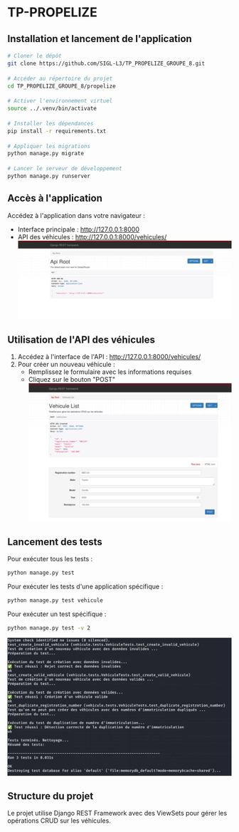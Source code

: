 # TP-PROPELIZE

## Installation et lancement de l'application

```bash
# Cloner le dépôt
git clone https://github.com/SIGL-L3/TP_PROPELIZE_GROUPE_8.git

# Accéder au répertoire du projet
cd TP_PROPELIZE_GROUPE_8/propelize

# Activer l'environnement virtuel
source ../.venv/bin/activate

# Installer les dépendances
pip install -r requirements.txt

# Appliquer les migrations
python manage.py migrate

# Lancer le serveur de développement
python manage.py runserver
```

## Accès à l'application

Accédez à l'application dans votre navigateur :
- Interface principale : http://127.0.0.1:8000
- API des véhicules : http://127.0.0.1:8000/vehicules/
![alt text](/propelize/images/1.png)

## Utilisation de l'API des véhicules

1. Accédez à l'interface de l'API : http://127.0.0.1:8000/vehicules/
2. Pour créer un nouveau véhicule :
   - Remplissez le formulaire avec les informations requises
   - Cliquez sur le bouton "POST"
![alt text](/propelize/images/2.png)

## Lancement des tests

Pour exécuter tous les tests :
```bash
python manage.py test
```

Pour exécuter les tests d'une application spécifique :
```bash
python manage.py test vehicule
```

Pour exécuter un test spécifique :
```bash
python manage.py test -v 2
```

![alt text](/propelize/images/3.png)

## Structure du projet

Le projet utilise Django REST Framework avec des ViewSets pour gérer les opérations CRUD sur les véhicules.